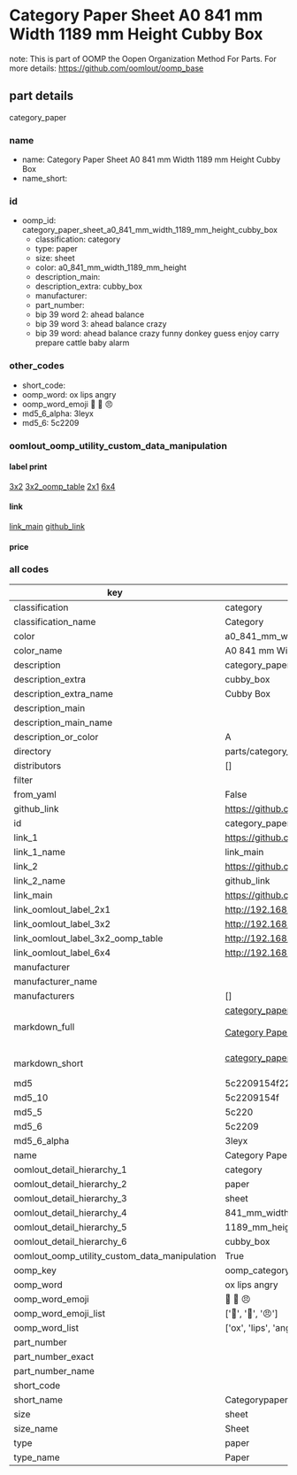 # Category Paper Sheet A0 841 mm Width 1189 mm Height Cubby Box  

note: This is part of OOMP the Oopen Organization Method For Parts. For more details: https://github.com/oomlout/oomp_base

##  part details



category_paper

### name
* name: Category Paper Sheet A0 841 mm Width 1189 mm Height Cubby Box
* name_short: 
### id
* oomp_id: category_paper_sheet_a0_841_mm_width_1189_mm_height_cubby_box
  * classification: category
  * type: paper
  * size: sheet
  * color: a0_841_mm_width_1189_mm_height
  * description_main: 
  * description_extra: cubby_box
  * manufacturer: 
  * part_number: 
  * bip 39 word 2: ahead balance
  * bip 39 word 3: ahead balance crazy
  * bip 39 word: ahead balance crazy funny donkey guess enjoy carry prepare cattle baby alarm

### other_codes
* short_code: 
* oomp_word: ox lips angry
* oomp_word_emoji :ox: :lips: :angry:
* md5_6_alpha: 3leyx
* md5_6: 5c2209






### oomlout_oomp_utility_custom_data_manipulation
#### label print
[3x2](http://192.168.1.245:1112/?label=oomp%203leyx)
[3x2_oomp_table](http://192.168.1.107:1112/?label=oomp%203leyx)
[2x1](http://192.168.1.242:1112/?label=oomp%203leyx)
[6x4](http://192.168.1.55:1112/?label=oomp%203leyx)    

#### link

[link_main](https://github.com/oomlout/oomlout_oomp_current_version_messy/tree/main/parts/category_paper_sheet_a0_841_mm_width_1189_mm_height_cubby_box) [github_link](https://github.com/oomlout/oomlout_oomp_part_src/tree/main/parts/category_paper_sheet_a0_841_mm_width_1189_mm_height_cubby_box)                             

#### price







### all codes 
| key | value |  
| --- | --- |  
| classification | category |  
| classification_name | Category |  
| color | a0_841_mm_width_1189_mm_height |  
| color_name | A0 841 mm Width 1189 mm Height |  
| description | category_paper |  
| description_extra | cubby_box |  
| description_extra_name | Cubby Box |  
| description_main |  |  
| description_main_name |  |  
| description_or_color | A  |  
| directory | parts/category_paper_sheet_a0_841_mm_width_1189_mm_height_cubby_box |  
| distributors | [] |  
| filter |  |  
| from_yaml | False |  
| github_link | https://github.com/oomlout/oomlout_oomp_part_src/tree/main/parts/category_paper_sheet_a0_841_mm_width_1189_mm_height_cubby_box |  
| id | category_paper_sheet_a0_841_mm_width_1189_mm_height_cubby_box |  
| link_1 | https://github.com/oomlout/oomlout_oomp_current_version_messy/tree/main/parts/category_paper_sheet_a0_841_mm_width_1189_mm_height_cubby_box |  
| link_1_name | link_main |  
| link_2 | https://github.com/oomlout/oomlout_oomp_part_src/tree/main/parts/category_paper_sheet_a0_841_mm_width_1189_mm_height_cubby_box |  
| link_2_name | github_link |  
| link_main | https://github.com/oomlout/oomlout_oomp_current_version_messy/tree/main/parts/category_paper_sheet_a0_841_mm_width_1189_mm_height_cubby_box |  
| link_oomlout_label_2x1 | http://192.168.1.242:1112/?label=oomp%203leyx |  
| link_oomlout_label_3x2 | http://192.168.1.245:1112/?label=oomp%203leyx |  
| link_oomlout_label_3x2_oomp_table | http://192.168.1.107:1112/?label=oomp%203leyx |  
| link_oomlout_label_6x4 | http://192.168.1.55:1112/?label=oomp%203leyx |  
| manufacturer |  |  
| manufacturer_name |  |  
| manufacturers | [] |  
| markdown_full | [category_paper_sheet_a0_841_mm_width_1189_mm_height_cubby_box](https://github.com/oomlout/oomlout_oomp_current_version_messy/tree/main/parts/category_paper_sheet_a0_841_mm_width_1189_mm_height_cubby_box)<br>[](https://github.com/oomlout/oomlout_oomp_current_version_messy/tree/main/parts/category_paper_sheet_a0_841_mm_width_1189_mm_height_cubby_box)<br>[Category Paper Sheet A0 841 Mm Width 1189 Mm Height Cubby Box](https://github.com/oomlout/oomlout_oomp_current_version_messy/tree/main/parts/category_paper_sheet_a0_841_mm_width_1189_mm_height_cubby_box)<br><br> |  
| markdown_short | [category_paper_sheet_a0_841_mm_width_1189_mm_height_cubby_box](https://github.com/oomlout/oomlout_oomp_current_version_messy/tree/main/parts/category_paper_sheet_a0_841_mm_width_1189_mm_height_cubby_box)<br><br> |  
| md5 | 5c2209154f22e9559da095e265846829 |  
| md5_10 | 5c2209154f |  
| md5_5 | 5c220 |  
| md5_6 | 5c2209 |  
| md5_6_alpha | 3leyx |  
| name | Category Paper Sheet A0 841 mm Width 1189 mm Height Cubby Box |  
| oomlout_detail_hierarchy_1 | category |  
| oomlout_detail_hierarchy_2 | paper |  
| oomlout_detail_hierarchy_3 | sheet |  
| oomlout_detail_hierarchy_4 | 841_mm_width |  
| oomlout_detail_hierarchy_5 | 1189_mm_height |  
| oomlout_detail_hierarchy_6 | cubby_box |  
| oomlout_oomp_utility_custom_data_manipulation | True |  
| oomp_key | oomp_category_paper_sheet_a0_841_mm_width_1189_mm_height_cubby_box |  
| oomp_word | ox lips angry |  
| oomp_word_emoji | :ox: :lips: :angry: |  
| oomp_word_emoji_list | [':ox:', ':lips:', ':angry:'] |  
| oomp_word_list | ['ox', 'lips', 'angry'] |  
| part_number |  |  
| part_number_exact |  |  
| part_number_name |  |  
| short_code |  |  
| short_name | Categorypaper |  
| size | sheet |  
| size_name | Sheet |  
| type | paper |  
| type_name | Paper |  
